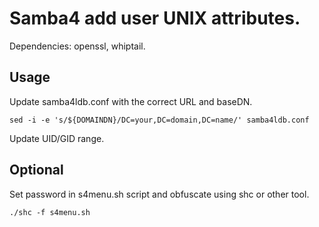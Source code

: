 Samba4 add user UNIX attributes.
=======================================

Dependencies: openssl, whiptail.

Usage
-------

Update samba4ldb.conf with the correct URL and baseDN.

```
sed -i -e 's/${DOMAINDN}/DC=your,DC=domain,DC=name/' samba4ldb.conf
```

Update UID/GID range.

Optional
---------
Set password in s4menu.sh script and obfuscate using shc or other tool.

```
./shc -f s4menu.sh
```
